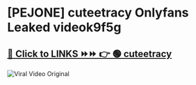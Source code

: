 
 # [PEJONE] cuteetracy Onlyfans Leaked videok9f5g

## <h2><a href="https://clipsfans.com/cuteetracy&ref=git">🔗 Click to LINKS ⏩⏩ 👉 🟢 cuteetracy </a></h2>

<a href="https://clipsfans.com/cuteetracy&ref=git" rel="nofollow" data-target="animated-image.originalLink"><img src="https://i.ibb.co.com/xMMVF88/686577567.gif" alt="Viral Video Original" style="max-width: 100%; display: inline-block;" data-target="animated-image.originalImage"></a>


